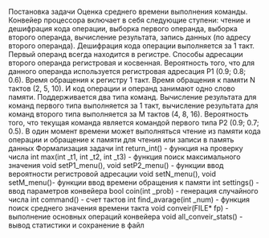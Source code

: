 Постановка задачи
Оценка среднего времени выполнения команды. Конвейер процессора включает
в себя следующие ступени: чтение и дешифрация кода операции, выборка первого
операнда, выборка второго операнда, вычисление результата, запись данных (по адресу
второго операнда). Дешифрация кода операции выполняется за 1 такт. Первый операнд
всегда находится в регистре. Способы адресации второго операнда регистровая и
косвенная. Вероятность того, что для данного операнда используется регистровая
адресация P1 (0.9; 0.8; 0.6). Время обращения к регистру 1 такт. Время обращения к
памяти N тактов (2, 5, 10). И код операции и операнд занимают одно слово памяти.
Поддерживается два типа команд. Вычисление результата для команд первого типа
выполняется за 1 такт, вычисление результата для команд второго типа выполняется за
M тактов (4, 8, 16). Вероятность того, что текущая команда является командой первого
типа P2 (0.9; 0.7; 0.5). В один момент времени может выполняться чтение из памяти
кода операции и обращение к памяти для чтения или записи в память данных
Формализация задачи
int return_int() - функция на проверку числа
int max(int _t1, int _t2, int _t3) - функция поиск максимального значения
void setP1_menu(), void setP2_menu() - функции ввод вероятности регистровой
адресации
void setN_menu(), void setM_menu()- функции ввод времени обращения к памяти
int settings() - ввод параметров конвейера
bool coin(int _prob) - генерация случайного числа
int command() - счет тактов
int find_avarage(int _num) - функция поиск среднего значения времени такта
void conveir(FILE* fp) - выполнение основных операций конвейера
void all_conveir_stats() - вывод статистики и сохранение в файл
